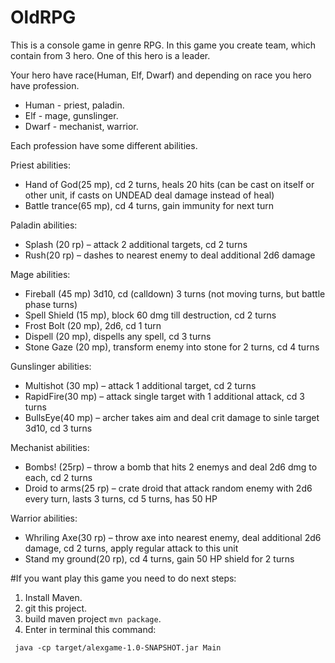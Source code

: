# OldRPG
This is a console game in genre RPG. 
In this game you create team, which contain from 3 hero. One of this hero is a leader.

Your hero have  race(Human, Elf, Dwarf) and  depending on race 
you hero have  profession. 
* Human - priest, paladin.
* Elf - mage, gunslinger. 
* Dwarf - mechanist, warrior.

Each profession have some different abilities.

Priest abilities:
-	Hand of God(25 mp), cd 2 turns, heals 20 hits (can be cast on itself or other unit, if casts on UNDEAD deal damage instead of heal)
-	Battle trance(65 mp), cd 4 turns, gain immunity for next turn

Paladin abilities:

-	Splash (20 rp) – attack 2 additional targets, cd 2 turns
-	Rush(20 rp) – dashes to nearest enemy to deal additional 2d6 damage

Mage abilities:

-	Fireball (45 mp) 3d10, cd (calldown) 3 turns (not moving turns, but battle phase turns)
-	Spell Shield (15 mp), block 60 dmg till destruction, cd 2 turns
-	Frost Bolt (20 mp), 2d6, cd 1 turn
-	Dispell (20 mp), dispells any spell, cd 3 turns 
-	 Stone Gaze (20 mp), transform enemy into stone for 2 turns, cd 4 turns

Gunslinger abilities:
-	Multishot (30 mp) – attack 1 additional target, cd 2 turns
-	RapidFire(30 mp) – attack single target with 1 additional attack, cd 3 turns
-	BullsEye(40 mp) – archer takes aim and deal crit damage to sinle target 3d10, cd 3 turns

Mechanist abilities:

-	Bombs! (25rp) – throw a bomb that hits 2 enemys and deal 2d6 dmg to each, cd 2 turns
-	Droid to arms(25 rp) – crate droid that attack random enemy with 2d6 every turn, lasts 3 turns, cd 5 turns, has 50 HP


Warrior abilities:

-	Whriling Axe(30 rp) – throw axe into nearest enemy, deal additional 2d6 damage, cd 2 turns, apply regular attack to this unit
-	Stand my ground(20 rp), cd 4 turns, gain 50 HP shield for 2 turns

#If you want play this game you need to do next steps:
1. Install Maven.
2. git this project.
3. build maven project ```mvn package```.
4. Enter in terminal this command:
```
 java -cp target/alexgame-1.0-SNAPSHOT.jar Main
```